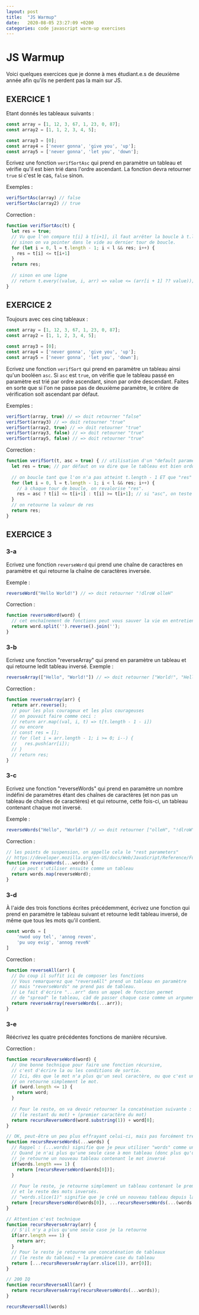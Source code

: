 ```yaml
---
layout: post
title:  "JS Warmup"
date:   2020-08-05 23:27:09 +0200
categories: code javascript warm-up exercises
---
```

# JS Warmup
Voici quelques exercices que je donne à mes étudiant.e.s de deuxième année afin qu'ils ne perdent pas la main sur JS.

## EXERCICE 1

Etant donnés les tableaux suivants :

```js
const array = [1, 12, 3, 67, 1, 23, 0, 87];
const array2 = [1, 1, 2, 3, 4, 5];

const array3 = [0];
const array4 = ['never gonna', 'give you', 'up'];
const array5 = ['never gonna', 'let you', 'down'];
```

Ecrivez une fonction `verifSortAsc` qui prend en paramètre un tableau et vérifie qu'il est bien trié dans l'ordre ascendant. 
La fonction devra retourner `true` si c'est le cas, `false` sinon.

Exemples :
```js
verifSortAsc(array) // false
verifSortAsc(array2) // true
```

Correction :

```js
function verifSortAsc(t) {
  let res = true;
  // Vu que l'on compare t[i] à t[i+1], il faut arrêter la boucle à t.length - 1,
  // sinon on va pointer dans le vide au dernier tour de boucle.
  for (let i = 0, l = t.length - 1; i < l && res; i++) {
    res = t[i] <= t[i+1]
  }
  return res;
  
  // sinon en une ligne
  // return t.every((value, i, arr) => value <= (arr[i + 1] ?? value));
}
```

## EXERCICE 2
Toujours avec ces cinq tableaux :

```js
const array = [1, 12, 3, 67, 1, 23, 0, 87];
const array2 = [1, 1, 2, 3, 4, 5];

const array3 = [0];
const array4 = ['never gonna', 'give you', 'up'];
const array5 = ['never gonna', 'let you', 'down'];
```

Ecrivez une fonction `verifSort` qui prend en paramètre un tableau ainsi qu'un booléen `asc`. Si `asc` est `true`, on vérifie que le tableau passé en paramètre est trié par ordre ascendant, sinon par ordre descendant.
Faites en sorte que si l'on ne passe pas de deuxième paramètre, le critère de vérification soit ascendant par défaut.

Exemples :

```js
verifSort(array, true) // => doit retourner "false"
verifSort(array3) // => doit retourner "true"
verifSort(array2, true) // => doit retourner "true"
verifSort(array3, false) // => doit retourner "true"
verifSort(array5, false) // => doit retourner "true"
```

Correction :

```js
function verifSort(t, asc = true) { // utilisation d'un "default parameter"
  let res = true; // par défaut on va dire que le tableau est bien ordonné
  
  // on boucle tant que l'on n'a pas atteint t.length - 1 ET que "res" vaut true
  for (let i = 0, l = t.length - 1; i < l && res; i++) {
    // à chaque tour de boucle, on revalorise "res".
    res = asc ? t[i] <= t[i+1] : t[i] >= t[i+1]; // si "asc", on teste par ordre croissant, sinon décroissant
  }
  // on retourne la valeur de res
  return res;
}
```

## EXERCICE 3
### 3-a
Ecrivez une fonction `reverseWord` qui prend une chaîne de caractères en paramètre et qui retourne la chaîne de caractères inversée.

Exemple :

```js
reverseWord("Hello World!") // => doit retourner "!dlroW olleH"
```

Correction :

```js
function reverseWord(word) {
  // cet enchaînement de fonctions peut vous sauver la vie en entretien technique
  return word.split('').reverse().join('');
}
```

### 3-b
Ecrivez une fonction "reverseArray" qui prend en paramètre un tableau et qui retourne ledit tableau inversé.
Exemple :

```js
reverseArray(["Hello", "World!"]) // => doit retourner ["World!", "Hello"]
```

Correction :

```js
function reverseArray(arr) {
  return arr.reverse();
  // pour les plus courageux et les plus courageuses
  // on pouvait faire comme ceci :
  // return arr.map((val, i, t) => t[t.length - 1 - i])
  // ou encore
  // const res = [];
  // for (let i = arr.length - 1; i >= 0; i--) {
  //   res.push(arr[i]);
  // }
  // return res;
}
```

### 3-c
Ecrivez une fonction "reverseWords" qui prend en paramètre un nombre indéfini de paramètres étant des chaînes de caractères (et non pas un tableau de chaînes de caractères) et qui retourne, cette fois-ci, un tableau contenant chaque mot inversé.

Exemple :

```js
reverseWords("Hello", "World!") // => doit retourner ["olleH", "!dlroW"]
```

Correction :

```js
// les points de suspension, on appelle cela le "rest parameters"
// https://developer.mozilla.org/en-US/docs/Web/JavaScript/Reference/Functions/rest_parameters
function reverseWords(...words) {
  // ça peut s'utiliser ensuite comme un tableau
  return words.map(reverseWord);
}
```

### 3-d
À l'aide des trois fonctions écrites précédemment, écrivez une fonction qui prend en paramètre le tableau suivant et retourne ledit tableau inversé, de même que tous les mots qu'il contient.

```js
const words = [
    'nwod uoy tel', 'annog reven',
    'pu uoy evig', 'annog reveN'
]
```

Correction :

```js
function reverseAll(arr) {
  // Du coup il suffit ici de composer les fonctions
  // Vous remarquerez que "reverseAll" prend un tableau en paramètre
  // mais "reverseWords" ne prend pas de tableau.
  // Le fait d'écrire "...arr" dans un appel de fonction permet
  // de "spread" le tableau, càd de passer chaque case comme un argument distinct
  return reverseArray(reverseWords(...arr));
}
```

### 3-e
Réécrivez les quatre précédentes fonctions de manière récursive.

Correction :

```js
function recursReverseWord(word) {
  // Une bonne technique pour faire une fonction récursive,
  // c'est d'écrire la ou les conditions de sortie.
  // Ici, dès que le mot n'a plus qu'un seul caractère, ou que c'est une chaîne vide,
  // on retourne simplement le mot.
  if (word.length <= 1) {
    return word;
  }
  
  // Pour le reste, on va devoir retourner la concaténation suivante :
  // (le restant du mot) + (premier caractère du mot)
  return recursReverseWord(word.substring(1)) + word[0];
}

// OK, peut-être un peu plus effrayant celui-ci, mais pas forcément très difficile
function recursReverseWords(...words) {
  // Rappel : (...words) signifie que je peux utiliser "words" comme un tableau
  // Quand je n'ai plus qu'une seule case à mon tableau (donc plus qu'un mot)
  // je retourne un nouveau tableau contenant le mot inversé
  if(words.length === 1) {
    return [recursReverseWord(words[0])];
  }
  
  // Pour le reste, je retourne simplement un tableau contenant le premier mot inversé
  // et le reste des mots inversés.
  // "words.slice(1)" signifie que je créé un nouveau tableau depuis la 2ème case
  return [recursReverseWord(words[0]), ...recursReverseWords(...(words.slice(1)))]
}

// Attention c'est technique
function recursReverseArray(arr) {
  // S'il n'y a plus qu'une seule case je la retourne
  if(arr.length === 1) {
    return arr;
  }
  // Pour le reste je retourne une concaténation de tableaux
  // [le reste du tableau] + la première case du tableau
  return [...recursReverseArray(arr.slice(1)), arr[0]];
}

// 200 IQ
function recursReverseAll(arr) {
  return recursReverseArray(recursReverseWords(...words));
}

recursReverseAll(words)
```